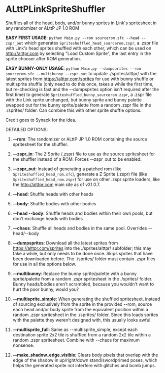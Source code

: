 # ALttPLinkSpriteShuffler

Shuffles all of the head, body, and/or bunny sprites in Link's spritesheet in
any randomizer or ALttP JP 1.0 ROM

**EASY FIRST USAGE**:
`python Main.py --rom sourcerom.sfc --head --zspr_out` which generates
`Spriteshuffled_head_sourcerom.zspr`, a .zspr file with Link's head sprites
shuffled with each other, which can be used on http://alttpr.com by selecting
"Load Custom Sprite", the last entry in the sprite chooser after ROM
generation.

**EASY BUNNY-ONLY USAGE**:
`python Main.py --dumpsprites --rom sourcerom.sfc --multibunny --zspr_out`
to update ./sprites/alttpr/ with the latest sprites from
https://alttpr.com/sprites for use with bunny shuffle or multisprite shuffle
(only need to do this once, takes a while the first time, but re-checking
is fast and the --dumpsprites option isn't required after the first time)
to generate `Spriteshuffled_bunny_sourcerom.zspr`, a .zspr
file with the Link sprite unchanged, but bunny sprite and bunny palette
swapped out for the bunny sprite/palette from a random .zspr file in the
./sprites/ folder.  Can combine this with other sprite shuffle options.

Credit goes to Synack for the idea.

DETAILED OPTIONS:

1) **--rom**: The randomizer or ALttP JP 1.0 ROM containing the source
   spritesheet for the shuffler.

2) **--zspr_in**: The Z Sprite (.zspr) file to use as the source spritesheet
   for the shuffler instead of a ROM.  Forces --zspr_out to be enabled.

3) **--zspr_out**: Instead of generating a patched rom (like
   `Spriteshuffled_head_rom.sfc`), generate a Z Sprite (.zspr) file (like
   `Spriteshuffled_head_rom.zspr`) for use on other .zspr sprite loaders,
   like the http://alttpr.com main site as of v31.0.7.

4) **--head**: Shuffle heads with other heads

5) **--body**: Shuffle bodies with other bodies

6) **--head --body**: Shuffle heads and bodies within their own pools, but
   don't exchange heads with bodies

7) **--chaos**: Shuffle all heads and bodies in the same pool.  Overrides
   --head/--body

8) **--dumpsprites**: Download all the latest sprites from
   https://alttpr.com/sprites into the ./sprites/alttpr/ subfolder; this may
   take a while, but only needs to be done once.  Skips sprites that have
   been downloaded before.  The ./sprites/ folder must contain .zspr files
   for use in all the options below.

9) **--multibunny**: Replace the bunny sprite/palette with a bunny
   sprite/palette from a random .zspr spritesheet in the ./sprites/ folder.
   Bunny heads/bodies aren't scrambled, because you wouldn't want to hurt
   the poor bunny, would you?

10) **--multisprite_simple**: When generating the shuffled spritesheet,
    instead of sourcing exclusively from the sprite in the provided --rom,
    source each head and/or body sprite from the equivalent position within
    a random .zspr spritesheet in the ./sprites/ folder.  Since this loads
    sprites with the palette they weren't designed with, this usually looks
    awful.

11) **--multisprite_full**: Same as --multisprite_simple, except each
    destination sprite 2x2 tile is shuffled from a random 2x2 tile within a
    random .zspr spritesheet.  Combine with --chaos for maximum nonsense.

12) **--make_shadow_edge_visible**: Clears body pixels that overlap with the
    edge of the shadow in up/right/down stand/swordprimed poses, which helps
    the generated sprite not interfere with glitches and bomb jumps.
